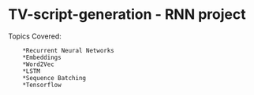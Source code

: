 # TV-script-generation - RNN project
Topics Covered:
   
        *Recurrent Neural Networks
        *Embeddings
        *Word2Vec
        *LSTM
        *Sequence Batching
        *Tensorflow
   
